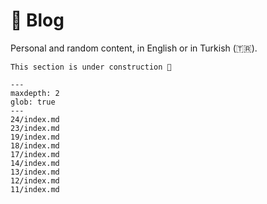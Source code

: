 # 📝 Blog

Personal and random content, in English or in Turkish (🇹🇷).

```{todo}
This section is under construction 🚧
```

```{toctree}
---
maxdepth: 2
glob: true
---
24/index.md
23/index.md
19/index.md
18/index.md
17/index.md
14/index.md
13/index.md
12/index.md
11/index.md
```
